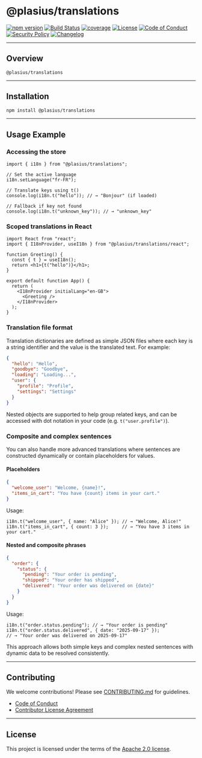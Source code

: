 # @plasius/translations

[![npm version](https://img.shields.io/npm/v/@plasius/translations.svg)](https://www.npmjs.com/package/@plasius/translations)
[![Build Status](https://img.shields.io/github/actions/workflow/status/Plasius-LTD/translations/ci.yml?branch=main&label=build&style=flat)](https://github.com/plasius/translations/actions/workflows/ci.yml)
[![coverage](https://img.shields.io/codecov/c/github/Plasius-LTD/translations)](https://codecov.io/gh/Plasius-LTD/translations)
[![License](https://img.shields.io/github/license/Plasius-LTD/translations)](./LICENSE)
[![Code of Conduct](https://img.shields.io/badge/code%20of%20conduct-yes-blue.svg)](./CODE_OF_CONDUCT.md)
[![Security Policy](https://img.shields.io/badge/security%20policy-yes-orange.svg)](./SECURITY.md)
[![Changelog](https://img.shields.io/badge/changelog-md-blue.svg)](./CHANGELOG.md)

---

## Overview

`@plasius/translations`

---

## Installation

```bash
npm install @plasius/translations
```

---

## Usage Example

### Accessing the store

```tsx
import { i18n } from "@plasius/translations";

// Set the active language
i18n.setLanguage("fr-FR");

// Translate keys using t()
console.log(i18n.t("hello")); // → "Bonjour" (if loaded)

// Fallback if key not found
console.log(i18n.t("unknown_key")); // → "unknown_key"
```

### Scoped translations in React

```tsx
import React from "react";
import { I18nProvider, useI18n } from "@plasius/translations/react";

function Greeting() {
  const { t } = useI18n();
  return <h1>{t("hello")}</h1>;
}

export default function App() {
  return (
    <I18nProvider initialLang="en-GB">
      <Greeting />
    </I18nProvider>
  );
}
```

### Translation file format

Translation dictionaries are defined as simple JSON files where each key is a string identifier and the value is the translated text. For example:

```json
{
  "hello": "Hello",
  "goodbye": "Goodbye",
  "loading": "Loading...",
  "user": {
    "profile": "Profile",
    "settings": "Settings"
  }
}
```

Nested objects are supported to help group related keys, and can be accessed with dot notation in your code (e.g. `t("user.profile")`).

### Composite and complex sentences

You can also handle more advanced translations where sentences are constructed dynamically or contain placeholders for values.

#### Placeholders

```json
{
  "welcome_user": "Welcome, {name}!",
  "items_in_cart": "You have {count} items in your cart."
}
```

Usage:

```tsx
i18n.t("welcome_user", { name: "Alice" }); // → "Welcome, Alice!"
i18n.t("items_in_cart", { count: 3 });     // → "You have 3 items in your cart."
```

#### Nested and composite phrases

```json
{
  "order": {
    "status": {
      "pending": "Your order is pending",
      "shipped": "Your order has shipped",
      "delivered": "Your order was delivered on {date}"
    }
  }
}
```

Usage:

```tsx
i18n.t("order.status.pending"); // → "Your order is pending"
i18n.t("order.status.delivered", { date: "2025-09-17" });
// → "Your order was delivered on 2025-09-17"
```

This approach allows both simple keys and complex nested sentences with dynamic data to be resolved consistently.

---

## Contributing

We welcome contributions! Please see [CONTRIBUTING.md](./CONTRIBUTING.md) for guidelines.

- [Code of Conduct](./CODE_OF_CONDUCT.md)
- [Contributor License Agreement](./legal/CLA.md)

---

## License

This project is licensed under the terms of the [Apache 2.0 license](./LICENSE).
